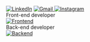[![LinkedIn](https://img.shields.io/badge/linkedin-%230077B5.svg?style=for-the-badge&logo=linkedin&logoColor=white)](https://www.linkedin.com/in/rodrigo-luis-fracaroli/) [![Gmail](https://img.shields.io/badge/Gmail-D14836?style=for-the-badge&logo=gmail&logoColor=white)
](mailto:digossmi@gmail.com)  [![Instagram](https://img.shields.io/badge/rodrigofracaroli-%23E4405F.svg?style=for-the-badge&logo=Instagram&logoColor=white)](https://www.instagram.com/rodrigofracaroli/) 
<br/>
Front-end developer
<br/>
[![Frontend](https://skillicons.dev/icons?i=js,html,css,jquery,angular,react,vue,bootstrap,figma&perline=3)](https://github.com/digossmi) 
<br/>
Back-end developer
<br/>
[![Backend](https://skillicons.dev/icons?i=java,nodejs,cs,dotnet,php,redis,mysql,postgres,sqlite&theme=dark&perline=3)](https://github.com/digossmi) 
<br/>
